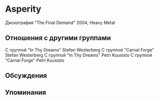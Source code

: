 # Asperity

Дискография
"The Final Demand" 2004, Heavy Metal

## Отношения с другими группами

C группой "In Thy Dreams" Stefan Westerberg
C группой "Carnal Forge" Stefan Westerberg
C группой "In Thy Dreams" Petri Kuusisto
C группой "Carnal Forge" Petri Kuusisto

## Обсуждения


## Упоминания


